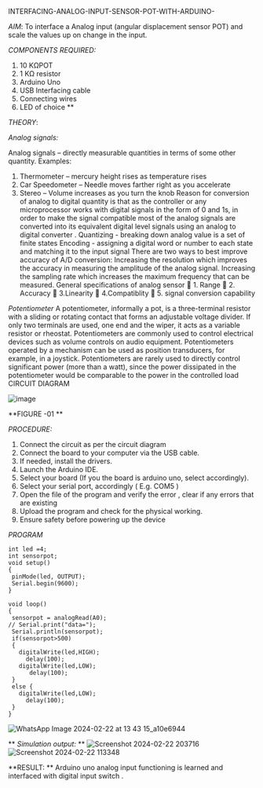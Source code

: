 INTERFACING-ANALOG-INPUT-SENSOR-POT-WITH-ARDUINO-




*AIM*:  To interface a Analog  input (angular displacement sensor POT) and scale the values up on change in the input.


*COMPONENTS REQUIRED:*
1.	10 KΩPOT
2.	1 KΩ resistor 
3.	Arduino Uno 
4.	USB Interfacing cable 
5.	Connecting wires 
6.	LED of choice 
**


*THEORY*: 

*Analog signals:*

Analog signals – directly measurable quantities in terms of some other quantity.
Examples:
1. Thermometer – mercury height rises as temperature rises
2. Car Speedometer – Needle moves farther right as you accelerate
3. Stereo – Volume increases as you turn the knob
Reason for conversion of analog to digital quantity is that as the controller or any microprocessor works with digital signals in the form of 0 and 1s, in order to make the signal compatible  most of the analog signals are converted into its equivalent digital level signals using an analog to digital converter .
Quantizing - breaking down analog value is a set of finite states
Encoding - assigning a digital word or number to each state and matching it to the input signal
 There are two ways to best improve accuracy of A/D conversion:
Increasing the resolution which improves the accuracy in measuring the amplitude of the analog signal.
Increasing the sampling rate which increases the maximum frequency that can be measured.
General specifications of analog sensor
	1. Range
	2. Accuracy
	3.Linearity
	4.Compatiblity
	5. signal conversion capability

*Potentiometer*
A potentiometer, informally a pot, is a three-terminal resistor with a sliding or rotating contact that forms an adjustable voltage divider. If only two terminals are used, one end and the wiper, it acts as a variable resistor or rheostat.
Potentiometers are commonly used to control electrical devices such as volume controls on audio equipment. Potentiometers operated by a mechanism can be used as position transducers, for example, in a joystick. Potentiometers are rarely used to directly control significant power (more than a watt), since the power dissipated in the potentiometer would be comparable to the power in the controlled load
CIRCUIT DIAGRAM





![image](https://user-images.githubusercontent.com/36288975/163530788-eec3cdc3-95e8-4d2d-8349-6d0ea4c9439c.png)

**FIGURE -01
**

*PROCEDURE:*

1.	Connect the circuit as per the circuit diagram 
2.	Connect the board to your computer via the USB cable.
3.	If needed, install the drivers.
4.	Launch the Arduino IDE.
5.	Select your board (If you the board is arduino uno, select accordingly).
6.	Select your serial port, accordingly ( E.g. COM5 )
7.	Open the file of the program  and verify the error , clear if any errors that are existing 
8.	Upload the program and check for the physical working. 
9.	Ensure safety before powering up the device 



*PROGRAM* 
 ~~~
int led =4;
int sensorpot;
void setup()
{
  pinMode(led, OUTPUT);
  Serial.begin(9600);
}

void loop()
{
  sensorpot = analogRead(A0);
 // Serial.print("data=");
  Serial.println(sensorpot);
  if(sensorpot>500)
  {
    digitalWrite(led,HIGH);
      delay(100);
    digitalWrite(led,LOW);
       delay(100);
  }
  else {
    digitalWrite(led,LOW);
      delay(100);
  }
}
~~~

![WhatsApp Image 2024-02-22 at 13 43 15_a10e6944](https://github.com/sanjaysivaramakrishnan/EXPERIMENT-NO--03-INTERFACING-ANALOG-INPUT-SENSOR-POT-WITH-ARDUINO-/assets/151629616/1b25014f-edda-4c7b-a50e-0f9a16dc4f64)

**
*Simulation output:* 
**
![Screenshot 2024-02-22 203716](https://github.com/sanjaysivaramakrishnan/EXPERIMENT-NO--03-INTERFACING-ANALOG-INPUT-SENSOR-POT-WITH-ARDUINO-/assets/151629616/f9c92375-f250-4190-bb83-eb133c962d2d)
![Screenshot 2024-02-22 113348](https://github.com/sanjaysivaramakrishnan/EXPERIMENT-NO--03-INTERFACING-ANALOG-INPUT-SENSOR-POT-WITH-ARDUINO-/assets/151629616/d33f8bb7-0262-4004-b175-eec4472cf7c0)


**RESULT: ** Arduino uno analog input functioning is learned and interfaced with digital input switch .
